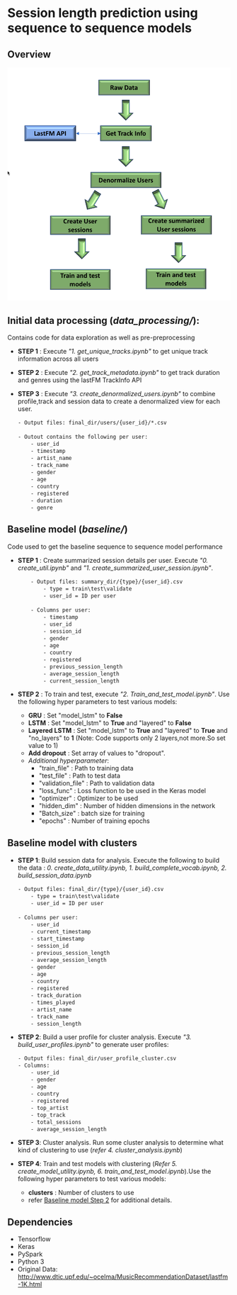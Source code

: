 # Session length prediction using sequence to sequence models

## Overview

![alt Overview of  data processing steps](data_pipeline.png)


## Initial data processing (*data_processing/*): 

Contains code for data exploration as well as pre-preprocessing

- __STEP 1__ : Execute *"1. get_unique_tracks.ipynb"* to get unique track information across all users

- __STEP 2__ : Execute *"2. get_track_metadata.ipynb"* to get track duration and genres using the lastFM TrackInfo API

- __STEP 3__ : Execute *"3. create_denormalized_users.ipynb"* to combine profile,track and session data to create a denormalized view for each user.

	```
	- Output files: final_dir/users/{user_id}/*.csv

	- Outout contains the following per user:
		- user_id
		- timestamp
		- artist_name
		- track_name
		- gender
		- age
		- country
		- registered
		- duration
		- genre
	```

## Baseline model (*baseline/*)

Code used to get the baseline sequence to sequence model performance 

- __STEP 1__ : Create summarized session details per user. Execute *"0. create_util.ipynb"* and *"1. create_summarized_user_session.ipynb"*.

	```
	    - Output files: summary_dir/{type}/{user_id}.csv
	    	- type = train\test\validate
	    	- user_id = ID per user

		- Columns per user:
			- timestamp
			- user_id
			- session_id
			- gender
			- age
			- country
			- registered
			- previous_session_length
			- average_session_length
			- current_session_length
	```

- __STEP 2__ : To train and test, execute *"2. Train_and_test_model.ipynb"*. Use the following hyper parameters to test various models:

	- __GRU__          : Set "model_lstm" to __False__
	- __LSTM__         : Set "model_lstm" to __True__ and "layered" to __False__
	- __Layered LSTM__ : Set "model_lstm" to __True__ and "layered" to __True__  and "no_layers" to __1__ (Note: Code supports only 2 layers,not more.So set value to 1)
	- __Add dropout__  : Set array of values to "dropout". 
	- *Additional hyperparameter*:
		- "train_file"      : Path to training data
		- "test_file"       : Path to test data
		- "validation_file" : Path to validation data
		- "loss_func"       : Loss function to be used in the Keras model
		- "optimizer"       : Optimizer to be used
		- "hidden_dim"      : Number of hidden dimensions in the network
		- "Batch_size"      : batch size for training
		- "epochs"          : Number of training epochs


## Baseline model with clusters

- __STEP 1__: Build session data for analysis. Execute the following to build the data : *0. create_data_utility.ipynb, 1. build_complete_vocab.ipynb, 2. build_session_data.ipynb*

	```
	- Output files: final_dir/{type}/{user_id}.csv
		- type = train\test\validate
		- user_id = ID per user

	- Columns per user:
		- user_id
		- current_timestamp
		- start_timestamp			
		- session_id
		- previous_session_length
		- average_session_length
		- gender
		- age
		- country
		- registered
		- track_duration
		- times_played
		- artist_name
		- track_name
		- session_length
	```

- __STEP 2__: Build a user profile for cluster analysis. Execute *"3. build_user_profiles.ipynb"* to generate user profiles:
	
	```
	- Output files: final_dir/user_profile_cluster.csv
	- Columns:
		- user_id
		- gender
		- age
		- country
		- registered
		- top_artist
		- top_track
		- total_sessions
		- average_session_length
	```

- __STEP 3__: Cluster analysis. Run some cluster analysis to determine what kind  of clustering to use (*refer 4. cluster_analysis.ipynb*)

- __STEP 4__: Train and test models with clustering (*Refer 5. create_model_utility.ipynb, 6. train_and_test_model.ipynb*).Use the following hyper parameters to test various models:
	
	- __clusters__     : Number of clusters to use
	- refer [Baseline model Step 2](https://github.com/UCB-MIDS/w210_lastFM/tree/master/sequence_to_sequence#baseline-model-baseline) for additional details.



## Dependencies
- Tensorflow
- Keras
- PySpark
- Python 3
- Original Data: http://www.dtic.upf.edu/~ocelma/MusicRecommendationDataset/lastfm-1K.html


